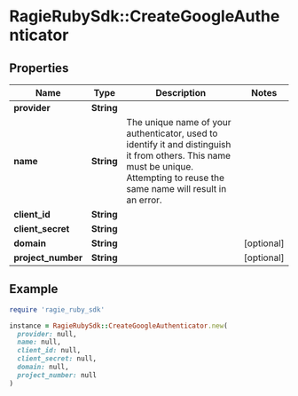 # RagieRubySdk::CreateGoogleAuthenticator

## Properties

| Name | Type | Description | Notes |
| ---- | ---- | ----------- | ----- |
| **provider** | **String** |  |  |
| **name** | **String** | The unique name of your authenticator, used to identify it and distinguish it from others. This name must be unique. Attempting to reuse the same name will result in an error. |  |
| **client_id** | **String** |  |  |
| **client_secret** | **String** |  |  |
| **domain** | **String** |  | [optional] |
| **project_number** | **String** |  | [optional] |

## Example

```ruby
require 'ragie_ruby_sdk'

instance = RagieRubySdk::CreateGoogleAuthenticator.new(
  provider: null,
  name: null,
  client_id: null,
  client_secret: null,
  domain: null,
  project_number: null
)
```

